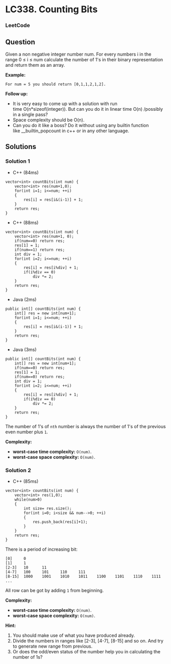# LC338. Counting Bits

### LeetCode

## Question

Given a non negative integer number num. For every numbers i in the range 0 ≤ i ≤ num calculate the number of 1's in their binary representation and return them as an array.

**Example:**
```
For num = 5 you should return [0,1,1,2,1,2].
```

**Follow up:**

* It is very easy to come up with a solution with run time O(n*sizeof(integer)). But can you do it in linear time O(n) /possibly in a single pass?
* Space complexity should be O(n).
* Can you do it like a boss? Do it without using any builtin function like __builtin_popcount in c++ or in any other language.

## Solutions

### Solution 1

* C++ (84ms)
```
vector<int> countBits(int num) {
    vector<int> res(num+1,0);
    for(int i=1; i<=num; ++i)
    {
        res[i] = res[i&(i-1)] + 1;
    }
    return res;
}
```

* C++ (88ms)
```
vector<int> countBits(int num) {
    vector<int> res(num+1, 0);
    if(num==0) return res;
    res[1] = 1;
    if(num==1) return res;
    int div = 1;
    for(int i=2; i<=num; ++i)
    {
        res[i] = res[i%div] + 1;
        if(i%div == 0)
            div *= 2;
    }
    return res;
}
```

* Java (2ms)
```
public int[] countBits(int num) {
    int[] res = new int[num+1];
    for(int i=1; i<=num; ++i)
    {
        res[i] = res[i&(i-1)] + 1;
    }
    return res;
}
```

* Java (3ms)
```
public int[] countBits(int num) {
    int[] res = new int[num+1];
    if(num==0) return res;
    res[1] = 1;
    if(num==0) return res;
    int div = 1;
    for(int i=2; i<=num; ++i)
    {
        res[i] = res[i%div] + 1;
        if(i%div == 0)
            div *= 2;
    }
    return res;
}
```

The number of 1's of `nth` number is always the number of 1's of the previous even number plus `1`.

**Complexity:**

* **worst-case time complexity:** `O(num)`.
* **worst-case space complexity:** `O(num)`.


### Solution 2

* C++ (85ms)
```
vector<int> countBits(int num) {
    vector<int> res(1,0);
    while(num>0)
    {
        int size= res.size();
        for(int i=0; i<size && num-->0; ++i)
        {
            res.push_back(res[i]+1);
        }
    }
    return res;
}
```

There is a period of increasing bit:

```
[0]     0
[1]     1
[2-3]   10      11
[4-7]   100     101     110     111
[8-15]  1000    1001    1010    1011    1100    1101    1110    1111
...
```

All row can be got by adding `1` from beginning.

**Complexity:**

* **worst-case time complexity:** `O(num)`.
* **worst-case space complexity:** `O(num)`.

**Hint:**

1.  You should make use of what you have produced already.
2.  Divide the numbers in ranges like [2-3], [4-7], [8-15] and so on. And try to generate new range from previous.
3.  Or does the odd/even status of the number help you in calculating the number of 1s?